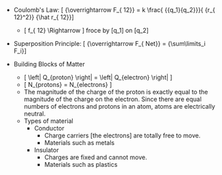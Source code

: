 * Coulomb's Law: \[ {\overrightarrow F_{ 12}} = k \frac{ {{q_1}{q_2}}}{ {r_{ 12}^2}} {\hat r_{ 12}}\]
  * \[ f_{ 12} \Rightarrow \] froce by \[q_1\] on \[q_2\]

* Superposition Principle:
\[ {\overrightarrow F_{ Net}} = {\sum\limits_i F_i}\]

* Building Blocks of Matter
  * \[ \left| Q_{proton} \right| = \left| Q_{electron} \right| \] 
  * \[ N_{protons} = N_{electrons} \]
  * The magnitude of the charge of the proton is exactly equal to the magnitude of the charge on the electron. Since there are equal numbers of electrons and protons in an atom, atoms are electrically neutral.
  * Types of material
     * Conductor
         * Charge carriers [the electrons] are totally free to move.
         * Materials such as metals
     * Insulator
         * Charges are fixed and cannot move.
         * Materials such as plastics
